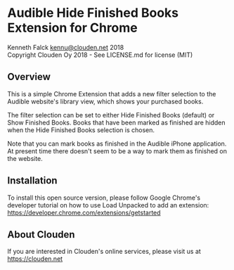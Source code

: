 # Audible Hide Finished Books Extension for Chrome
Kenneth Falck <kennu@clouden.net> 2018<br/>
Copyright Clouden Oy 2018 - See LICENSE.md for license (MIT)

## Overview

This is a simple Chrome Extension that adds a new filter selection to the
Audible website's library view, which shows your purchased books.

The filter selection can be set to either Hide Finished Books (default)
or Show Finished Books. Books that have been marked as finished are hidden
when the Hide Finished Books selection is chosen.

Note that you can mark books as finished in the Audible iPhone application.
At present time there doesn't seem to be a way to mark them as finished
on the website.

## Installation

To install this open source version, please follow Google Chrome's
developer tutorial on how to use Load Unpacked to add an extension:
https://developer.chrome.com/extensions/getstarted

## About Clouden

If you are interested in Clouden's online services, please visit us at https://clouden.net

